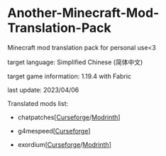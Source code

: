 # Another-Minecraft-Mod-Translation-Pack
Minecraft mod translation pack for personal use&lt;3

target language: Simplified Chinese (简体中文)

target game information: 1.19.4 with Fabric

last update: 2023/04/06

Translated mods list:

- chatpatches[[Curseforge](https://www.curseforge.com/minecraft/mc-mods/chatpatches)/[Modrinth](https://modrinth.com/mod/chatpatches)]

- g4mespeed[[Curseforge](https://www.curseforge.com/minecraft/mc-mods/g4mespeed)]

- exordium[[Curseforge](https://www.curseforge.com/minecraft/mc-mods/exordium)/[Modrinth](https://modrinth.com/mod/exordium)]
